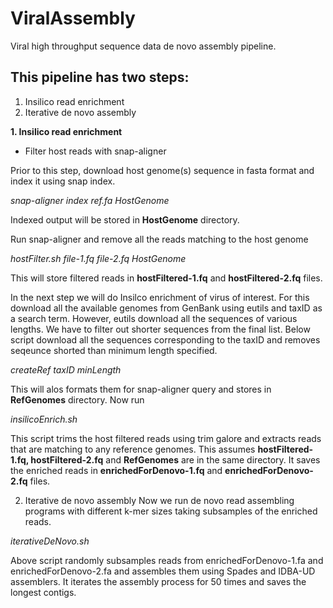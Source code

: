 # ViralAssembly
Viral high throughput sequence  data de novo assembly pipeline.

## This pipeline has two steps:
1. Insilico read enrichment
1. Iterative de novo assembly

**1. Insilico read enrichment**
* Filter host reads with snap-aligner

Prior to this step, download host genome(s) sequence in fasta format and index it using snap index.

_snap-aligner index ref.fa HostGenome_

Indexed output will be stored in **HostGenome** directory.

Run snap-aligner and remove all the reads matching to the host genome

_hostFilter.sh file-1.fq file-2.fq HostGenome_

This will store filtered reads in **hostFiltered-1.fq** and **hostFiltered-2.fq** files.

In the next step we will do Insilco enrichment of virus of interest. For this download all the available genomes from GenBank using eutils and taxID as a search term. However, eutils download all the sequences of various lengths. We have to filter out shorter sequences from the final list. Below script download all the sequences corresponding to the taxID and removes seqeunce shorted than minimum length specified.
 
_createRef taxID minLength_

This will alos formats them for snap-aligner query and stores in **RefGenomes** directory. Now run 

_insilicoEnrich.sh_ 

This script trims the host filtered reads using trim galore and extracts reads that are matching to any reference genomes. This assumes **hostFiltered-1.fq, hostFiltered-2.fq** and **RefGenomes** are in the same directory. It saves the enriched reads in **enrichedForDenovo-1.fq** and **enrichedForDenovo-2.fq** files.

2) Iterative de novo assembly
Now we run de novo read assembling programs with different k-mer sizes taking subsamples of the enriched reads. 

_iterativeDeNovo.sh_

Above script randomly subsamples reads from enrichedForDenovo-1.fa and enrichedForDenovo-2.fa and assembles them using Spades and IDBA-UD assemblers. It iterates the assembly process for 50 times and saves the longest contigs. 
